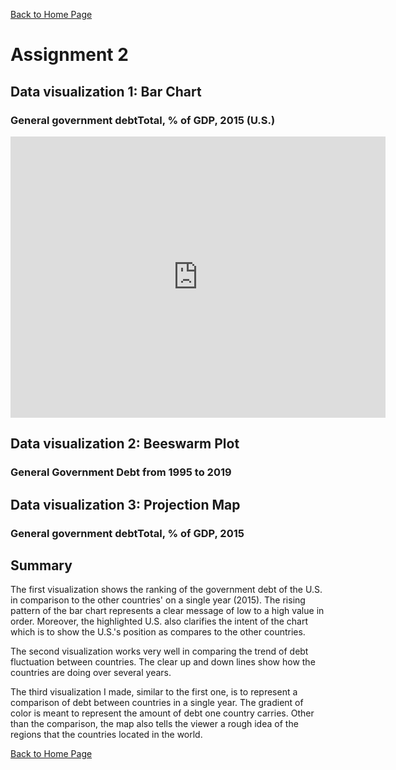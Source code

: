 [Back to Home Page](/README.md)

# Assignment 2


## Data visualization 1: Bar Chart

### General government debtTotal, % of GDP, 2015 (U.S.)

<iframe src="https://data.oecd.org/chart/61P7" width="600" height="450" style="border: 0" mozallowfullscreen="true" webkitallowfullscreen="true" allowfullscreen="true"><a href="https://data.oecd.org/chart/61P7" target="_blank">OECD Chart: General government debt, Total, % of GDP, Annual, 2015</a></iframe>


## Data visualization 2: Beeswarm Plot

### General Government Debt from 1995 to 2019

<div class="flourish-embed flourish-chart" data-src="visualisation/3191073" data-url="https://flo.uri.sh/visualisation/3191073/embed"><script src="https://public.flourish.studio/resources/embed.js"></script></div>


## Data visualization 3: Projection Map

### General government debtTotal, % of GDP, 2015

<div class="flourish-embed flourish-map" data-src="visualisation/3191664" data-url="https://flo.uri.sh/visualisation/3191664/embed"><script src="https://public.flourish.studio/resources/embed.js"></script></div>



## Summary

The first visualization shows the ranking of the government debt of the U.S. in comparison to the other countries' on a single year (2015). The rising pattern of the bar chart represents a clear message of low to a high value in order. Moreover, the highlighted U.S. also clarifies the intent of the chart which is to show the U.S.'s position as compares to the other countries. 

The second visualization works very well in comparing the trend of debt fluctuation between countries. The clear up and down lines show how the countries are doing over several years. 

The third visualization I made, similar to the first one, is to represent a comparison of debt between countries in a single year. The gradient of color is meant to represent the amount of debt one country carries. Other than the comparison, the map also tells the viewer a rough idea of the regions that the countries located in the world.




[Back to Home Page](/README.md)
